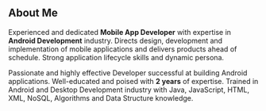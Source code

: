 ## About Me
Experienced and dedicated <b>Mobile App Developer</b> with expertise in <b>Android Development</b> industry. Directs design, development and implementation of mobile applications and delivers products ahead of schedule. Strong application lifecycle skills and dynamic persona. 

Passionate and highly effective Developer successful at building Android applications. Well-educated and poised with <b>2 years</b> of expertise. Trained in Android and Desktop Development industry with Java, JavaScript, HTML, XML, NoSQL, Algorithms and Data Structure knowledge.
